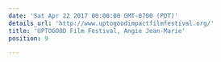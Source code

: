```yaml
---
date: 'Sat Apr 22 2017 00:00:00 GMT-0700 (PDT)'
details_url: 'http://www.uptogoodimpactfilmfestival.org/'
title: 'UPTOGOOD Film Festival, Angie Jean-Marie'
position: 9

---
```

